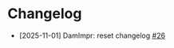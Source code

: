# Changelog


- [2025-11-01] DamImpr: reset changelog [#26](https://github.com/DamImpr/cache-multi-layer/pull/26) 

